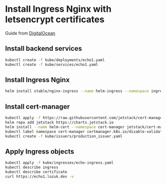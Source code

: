 # Install Ingress Nginx with letsencrypt certificates

Guide from [DigitalOcean](https://www.digitalocean.com/community/tutorials/how-to-set-up-an-nginx-ingress-with-cert-manager-on-digitalocean-kubernetes)

## Install backend services

```sh
kubectl create -f kube/deployments/echo1.yaml
kubectl create -f kube/services/echo1.yaml
```

## Install Ingress Nginx

```sh
helm install stable/nginx-ingress --name helm-ingress --namespace ingress-nginx
```

## Install cert-manager

```sh
kubectl apply -f https://raw.githubusercontent.com/jetstack/cert-manager/release-0.8/deploy/manifests/00-crds.yaml
helm repo add jetstack https://charts.jetstack.io
helm install --name helm-cert --namespace cert-manager jetstack/cert-manager
kubectl label namespace cert-manager certmanager.k8s.io/disable-validation="true"
kubectl create -f kube/issuers/production_issuer.yaml
```

## Apply Ingress objects

```sh
kubectl apply -f kube/ingresses/echo-ingress.yaml
kubectl describe ingress
kubectl describe certificate
curl https://echo1.lozuk.dev -v
```
